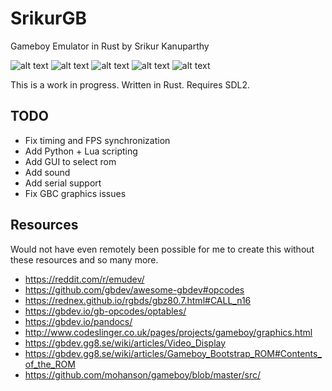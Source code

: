 # SrikurGB
Gameboy Emulator in Rust by Srikur Kanuparthy

![alt text](images/gold.png)
![alt text](images/tetris.png)
![alt text](images/pkmn-blue.png)
![alt text](images/mario.png)
![alt text](images/zelda.png)


This is a work in progress. Written in Rust. Requires SDL2.

## TODO
- Fix timing and FPS synchronization
- Add Python + Lua scripting
- Add GUI to select rom
- Add sound
- Add serial support
- Fix GBC graphics issues

## Resources
Would not have even remotely been possible for me to create this without these resources and so many more.
- https://reddit.com/r/emudev/
- https://github.com/gbdev/awesome-gbdev#opcodes
- https://rednex.github.io/rgbds/gbz80.7.html#CALL_n16
- https://gbdev.io/gb-opcodes/optables/
- https://gbdev.io/pandocs/
- http://www.codeslinger.co.uk/pages/projects/gameboy/graphics.html
- https://gbdev.gg8.se/wiki/articles/Video_Display
- https://gbdev.gg8.se/wiki/articles/Gameboy_Bootstrap_ROM#Contents_of_the_ROM
- https://github.com/mohanson/gameboy/blob/master/src/
